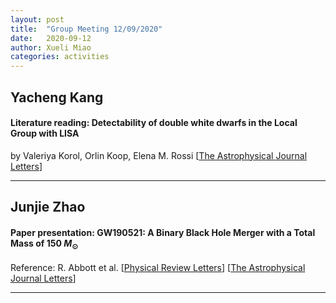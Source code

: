 ```yaml
---
layout: post
title:  "Group Meeting 12/09/2020"
date:   2020-09-12
author: Xueli Miao
categories: activities
---
```




## Yacheng Kang

#### Literature reading: Detectability of double white dwarfs in the Local Group with LISA

by Valeriya Korol, Orlin Koop, Elena M. Rossi [[The Astrophysical Journal Letters](https://iopscience.iop.org/article/10.3847/2041-8213/aae587)]

---


## Junjie Zhao

#### Paper presentation: GW190521: A Binary Black Hole Merger with a Total Mass of 150 $M_{\odot}$

Reference: R. Abbott et al. [[Physical Review Letters](https://journals.aps.org/prl/abstract/10.1103/PhysRevLett.125.101102)] [[The Astrophysical Journal Letters](https://iopscience.iop.org/article/10.3847/2041-8213/aba493/meta)]


---
